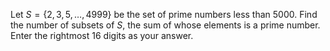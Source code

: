Let $S = \{2, 3, 5, \dots, 4999\}$ be the set of prime numbers less than $5000$.
Find the number of subsets of $S$, the sum of whose elements is a prime number.
Enter the rightmost $16$ digits as your answer.